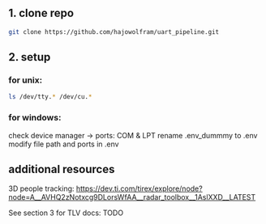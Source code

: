 ## 1. clone repo
```bash
git clone https://github.com/hajowolfram/uart_pipeline.git
```
## 2. setup
### for unix:
```bash
ls /dev/tty.* /dev/cu.*
```
### for windows:
check device manager -> ports: COM & LPT
rename .env_dummmy to .env
modify file path and ports in .env 

## additional resources
3D people tracking:
https://dev.ti.com/tirex/explore/node?node=A__AVHQ2zNotxcg9DLorsWfAA__radar_toolbox__1AslXXD__LATEST

See section 3 for TLV docs:
TODO